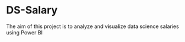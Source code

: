 # DS-Salary
The aim of this project is to analyze and visualize data science salaries using Power BI
